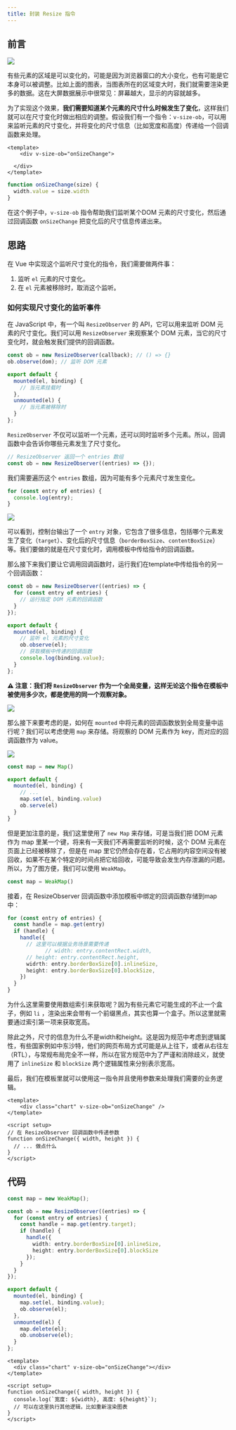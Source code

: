 ```yaml
---
title: 封装 Resize 指令
---
```


## 前言

![](https://s2.loli.net/2024/08/29/y17iscjvPt95rOC.gif)

有些元素的区域是可以变化的，可能是因为浏览器窗口的大小变化，也有可能是它本身可以被调整。比如上面的图表，当图表所在的区域变大时，我们就需要渲染更多的数据。这在大屏数据展示中很常见：屏幕越大，显示的内容就越多。

为了实现这个效果，**我们需要知道某个元素的尺寸什么时候发生了变化**，这样我们就可以在尺寸变化时做出相应的调整。假设我们有一个指令：`v-size-ob`，可以用来监听元素的尺寸变化，并将变化的尺寸信息（比如宽度和高度）传递给一个回调函数来处理。

```vue
<template>
	<div v-size-ob="onSizeChange">
    
  </div>
</template>
```

```ts
function onSizeChange(size) {
  width.value = size.width
}
```

在这个例子中，`v-size-ob` 指令帮助我们监听某个DOM 元素的尺寸变化，然后通过回调函数 `onSizeChange` 把变化后的尺寸信息传递出来。

## 思路

在 Vue 中实现这个监听尺寸变化的指令，我们需要做两件事：

1. 监听 `el` 元素的尺寸变化。
2. 在 `el` 元素被移除时，取消这个监听。

### 如何实现尺寸变化的监听事件

在 JavaScript 中，有一个叫 `ResizeObserver` 的 API，它可以用来监听 DOM 元素的尺寸变化。我们可以用 `ResizeObserver` 来观察某个 DOM 元素，当它的尺寸变化时，就会触发我们提供的回调函数。

```ts
const ob = new ResizeObserver(callback); // () => {}
ob.observe(dom); // 监听 DOM 元素

export default {
  mounted(el, binding) {
    // 当元素挂载时
  },
  unmounted(el) {
    // 当元素被移除时
  }
};
```

`ResizeObserver` 不仅可以监听一个元素，还可以同时监听多个元素。所以，回调函数中会告诉你哪些元素发生了尺寸变化。

```ts
// ResizeObserver 返回一个 entries 数组
const ob = new ResizeObserver((entries) => {});
```

我们需要遍历这个 `entries` 数组，因为可能有多个元素尺寸发生变化。

```ts
for (const entry of entries) {
  console.log(entry);
}
```



![](https://s2.loli.net/2024/08/29/3ZyFB7vRWCs5Ujr.png)

可以看到，控制台输出了一个 `entry` 对象，它包含了很多信息，包括哪个元素发生了变化（`target`）、变化后的尺寸信息（`borderBoxSize`、`contentBoxSize`）等。我们要做的就是在尺寸变化时，调用模板中传给指令的回调函数。

那么接下来我们要让它调用回调函数时，运行我们在template中传给指令的另一个回调函数：

```ts
const ob = new ResizeObserver((entries) => {
  for (const entry of entries) {
    // 运行指定 DOM 元素的回调函数
  }
});

export default {
  mounted(el, binding) {
    // 监听 el 元素的尺寸变化
    ob.observe(el);
    // 获取模板中传递的回调函数
    console.log(binding.value);
  }
};
```

**⚠️ 注意：我们将 `ResizeObserver` 作为一个全局变量，这样无论这个指令在模板中被使用多少次，都是使用的同一个观察对象。**

![](https://s2.loli.net/2024/08/29/zqN76B31gPEx5jG.png)

那么接下来要考虑的是，如何在 `mounted` 中将元素的回调函数放到全局变量中运行呢？我们可以考虑使用 `map` 来存储。将观察的 DOM 元素作为 key，而对应的回调函数作为 value。

![](https://s2.loli.net/2024/08/29/bMtH7VQsGrSw9vn.png)

```ts
const map = new Map()

export default {
  mounted(el, binding) {
    // ...
    map.set(el, binding.value)
    ob.serve(el)
  }
}
```

但是更加注意的是，我们这里使用了 `new Map` 来存储，可是当我们把 DOM 元素作为 map 里某一个键，将来有一天我们不再需要监听的时候，这个 DOM 元素在页面上已经被移除了，但是在 map 里它仍然会存在着，它占用的内容空间没有被回收，如果不在某个特定的时间点把它给回收，可能导致会发生内存泄漏的问题。所以，为了图方便，我们可以使用 `WeakMap`。

```ts
const map = WeakMap()
```

接着，在 ResizeObserver 回调函数中添加模板中绑定的回调函数存储到map中：

```ts
for (const entry of entries) {
  const handle = map.get(entry)
  if (handle) {
    handle({
      // 这里可以根据业务场景需要传递
			// width: entry.contentRect.width,
      // height: entry.contentRect.height,
      widrth: entry.borderBoxSize[0].inlineSize,
      height: entry.borderBoxSize[0].blockSize,
    })
  }
}
```

为什么这里需要使用数组索引来获取呢？因为有些元素它可能生成的不止一个盒子，例如 `li` ，渲染出来会带有一个前缀黑点，其实也算一个盒子。所以这里就需要通过索引第一项来获取宽高。

除此之外，尺寸的信息为什么不是width和height。这是因为规范中考虑到逻辑属性，有些国家例如中东沙特，他们的网页布局方式可能是从上往下，或者从右往左（RTL），与常规布局完全不一样，所以在官方规范中为了严谨和消除歧义，就使用了 `inlineSize` 和 `blockSize` 两个逻辑属性来分别表示宽高。

最后，我们在模板里就可以使用这一指令并且使用参数来处理我们需要的业务逻辑。

```vue
<template>
	<div class="chart" v-size-ob="onSizeChange" />
</template>

<script setup>
// 在 ResizeObserver 回调函数中传递参数
function onSizeChange({ width, height }) {
  // ... 做点什么
}
</script>
```

## 代码

```ts
const map = new WeakMap();

const ob = new ResizeObserver((entries) => {
  for (const entry of entries) {
    const handle = map.get(entry.target);
    if (handle) {
      handle({
        width: entry.borderBoxSize[0].inlineSize,
        height: entry.borderBoxSize[0].blockSize
      });
    }
  }
});

export default {
  mounted(el, binding) {
    map.set(el, binding.value);
    ob.observe(el);
  },
  unmounted(el) {
    map.delete(el);
    ob.unobserve(el);
  }
};
```

```vue
<template>
  <div class="chart" v-size-ob="onSizeChange"></div>
</template>

<script setup>
function onSizeChange({ width, height }) {
  console.log(`宽度: ${width}, 高度: ${height}`);
  // 可以在这里执行其他逻辑，比如重新渲染图表
}
</script>
```

